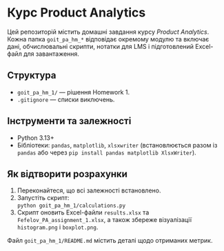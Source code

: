 # Курс Product Analytics

Цей репозиторій містить домашні завдання курсу *Product Analytics*. Кожна папка `goit_pa_hm_*` відповідає окремому модулю та включає дані, обчислювальні скрипти, нотатки для LMS і підготовлений Excel-файл для завантаження.

## Структура
- `goit_pa_hm_1/` — рішення Homework 1.
- `.gitignore` — списки виключень.

## Інструменти та залежності
- Python 3.13+
- Бібліотеки: `pandas`, `matplotlib`, `xlsxwriter` (встановлюється разом із `pandas` або через `pip install pandas matplotlib XlsxWriter`).

## Як відтворити розрахунки
1. Переконайтеся, що всі залежності встановлено.
2. Запустіть скрипт:  
   `python goit_pa_hm_1/calculations.py`
3. Скрипт оновить Excel-файли `results.xlsx` та `Fefelov_PA_assignment_1.xlsx`, а також збереже візуалізації `histogram.png` і `boxplot.png`.

Файл `goit_pa_hm_1/README.md` містить деталі щодо отриманих метрик.
